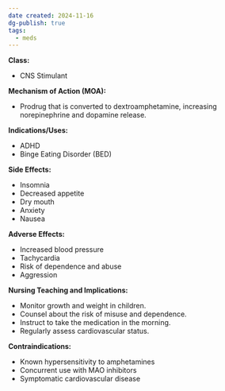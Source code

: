 ```yaml
---
date created: 2024-11-16
dg-publish: true
tags:
  - meds
---
```

**Class:**
- CNS Stimulant

**Mechanism of Action (MOA):**
- Prodrug that is converted to dextroamphetamine, increasing norepinephrine and dopamine release.

**Indications/Uses:**
- ADHD
- Binge Eating Disorder (BED)

**Side Effects:**
- Insomnia
- Decreased appetite
- Dry mouth
- Anxiety
- Nausea

**Adverse Effects:**
- Increased blood pressure
- Tachycardia
- Risk of dependence and abuse
- Aggression

**Nursing Teaching and Implications:**
- Monitor growth and weight in children.
- Counsel about the risk of misuse and dependence.
- Instruct to take the medication in the morning.
- Regularly assess cardiovascular status.

**Contraindications:**
- Known hypersensitivity to amphetamines
- Concurrent use with MAO inhibitors
- Symptomatic cardiovascular disease